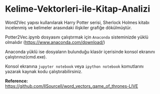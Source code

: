 # Kelime-Vektorleri-ile-Kitap-Analizi
Word2Vec yapısı kullanılarak Harry Potter serisi, Sherlock Holmes kitabı incelenmiş ve kelimeler arasındaki ilişkiler grafiğe dökülmüştür.

Potter2Vec.ipynb dosyasını çalıştırmak için ```Anaconda``` sisteminizde yüklü olmalıdır (https://www.anaconda.com/download/)

Anaconda yüklü ise dosyaların bulunduğu klasör içerisinde konsol ekranını çalıştırınız(cmd.exe).

Konsol ekranına ```jupyter notebook``` veya ```ipython notebook``` komutlarını yazarak kaynak kodu çalıştırabilirsiniz.

**Reference:** <br/>
https://github.com/llSourcell/word_vectors_game_of_thrones-LIVE


